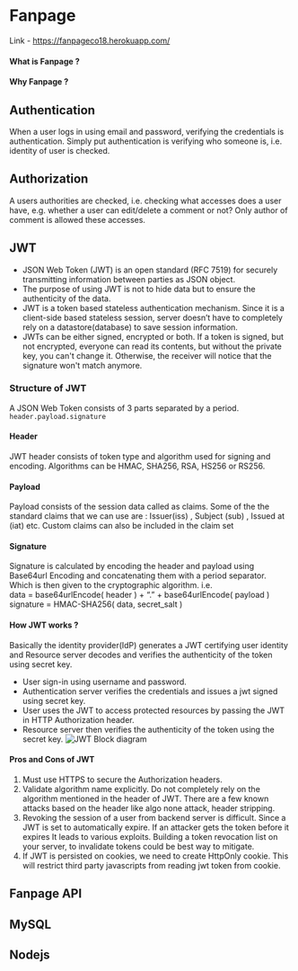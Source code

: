 # Fanpage
Link - https://fanpageco18.herokuapp.com/
#### What is Fanpage ? 
#### Why Fanpage ? 

## Authentication
When a user logs in using email and password, verifying the credentials is authentication.
Simply put authentication is verifying who someone is, i.e. identity of user is checked.
## Authorization
A users authorities are checked, i.e. checking what accesses does a user have, e.g. 
whether a user can edit/delete a comment or not? Only author of comment is allowed these accesses.
## JWT

- JSON Web Token (JWT) is an open standard (RFC 7519) for securely transmitting information between parties as JSON object.
- The purpose of using JWT is not to hide data but to ensure the authenticity of the data. 
- JWT is a token based stateless authentication mechanism. Since it is a client-side based stateless session, server doesn’t have to completely rely on a datastore(database) to save session information. 
- JWTs can be either signed, encrypted or both. If a token is signed, but not encrypted, everyone can read its contents, but without the private key, you can't change it. Otherwise, the receiver will notice that the signature won't match anymore.
### Structure of JWT
A JSON Web Token consists of 3 parts separated by a period.
`header.payload.signature`
#### Header 
JWT header consists of token type and algorithm used for signing and encoding. 
Algorithms can be HMAC, SHA256, RSA, HS256 or     RS256.
#### Payload   
Payload consists of the session data called as claims. 
Some of the the standard claims that we can use are : 
Issuer(iss) , Subject (sub)  , Issued at (iat) etc.
Custom claims can also be included in the claim set
#### Signature
Signature is calculated by encoding the header and payload 
using Base64url Encoding and concatenating them with a period separator.  
Which is then given to the cryptographic algorithm.
i.e.  
data = base64urlEncode( header ) + “.” + base64urlEncode( payload )
signature = HMAC-SHA256( data, secret_salt )   
#### How JWT works ? 
Basically the identity provider(IdP) generates a JWT certifying user identity 
and Resource server decodes and verifies the authenticity of the token using secret key.
- User sign-in using username and password.
- Authentication server verifies the credentials and issues a jwt signed using secret key.
- User uses the JWT to access protected resources by passing the JWT in HTTP Authorization header.
- Resource server then verifies the authenticity of the token using the secret key.
![JWT Block diagram](https://github.com/amanbhadauria01/Fanpage/blob/master/imgs/JWT%20block%20diagram.png?raw=true)
#### Pros and Cons of JWT
1. Must use HTTPS to secure the Authorization headers.
2. Validate algorithm name explicitly. 
       Do not completely rely on the algorithm mentioned in the header of JWT.
       There are a few known attacks based on the header like algo none  attack, header stripping.
3. Revoking the session of a user from backend server is difficult. 
       Since a JWT is set to automatically expire. 
       If an attacker gets the token before it expires It leads to various exploits. 
       Building a token revocation list on your server,
       to invalidate tokens could be best way to mitigate.
4. If JWT is persisted on cookies, we need to create HttpOnly cookie. 
       This will restrict third party javascripts from reading jwt token from cookie.

## Fanpage API

## MySQL    

## Nodejs

